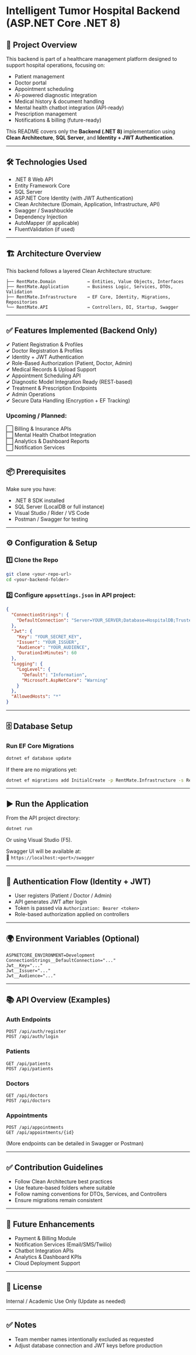 # Intelligent Tumor Hospital Backend (ASP.NET Core .NET 8)

## 📌 Project Overview
This backend is part of a healthcare management platform designed to support hospital operations, focusing on:
- Patient management  
- Doctor portal  
- Appointment scheduling  
- AI-powered diagnostic integration  
- Medical history & document handling  
- Mental health chatbot integration (API-ready)  
- Prescription management  
- Notifications & billing (future-ready)

This README covers only the **Backend (.NET 8)** implementation using **Clean Architecture**, **SQL Server**, and **Identity + JWT Authentication**.

---

## 🛠️ Technologies Used
- .NET 8 Web API
- Entity Framework Core
- SQL Server
- ASP.NET Core Identity (with JWT Authentication)
- Clean Architecture (Domain, Application, Infrastructure, API)
- Swagger / Swashbuckle
- Dependency Injection
- AutoMapper (if applicable)
- FluentValidation (if used)

---

## 🏗️ Architecture Overview
This backend follows a layered Clean Architecture structure:

```
├── RentMate.Domain            → Entities, Value Objects, Interfaces
├── RentMate.Application       → Business Logic, Services, DTOs, Validation
├── RentMate.Infrastructure    → EF Core, Identity, Migrations, Repositories
└── RentMate.API               → Controllers, DI, Startup, Swagger
```

---

## ✅ Features Implemented (Backend Only)
✔ Patient Registration & Profiles  
✔ Doctor Registration & Profiles  
✔ Identity + JWT Authentication  
✔ Role-Based Authorization (Patient, Doctor, Admin)  
✔ Medical Records & Upload Support  
✔ Appointment Scheduling API  
✔ Diagnostic Model Integration Ready (REST-based)  
✔ Treatment & Prescription Endpoints  
✔ Admin Operations  
✔ Secure Data Handling (Encryption + EF Tracking)

### Upcoming / Planned:
⬜ Billing & Insurance APIs  
⬜ Mental Health Chatbot Integration  
⬜ Analytics & Dashboard Reports  
⬜ Notification Services

---

## 📦 Prerequisites
Make sure you have:
- .NET 8 SDK installed  
- SQL Server (LocalDB or full instance)  
- Visual Studio / Rider / VS Code  
- Postman / Swagger for testing  

---

## ⚙️ Configuration & Setup

### 1️⃣ Clone the Repo
```bash
git clone <your-repo-url>
cd <your-backend-folder>
```

### 2️⃣ Configure `appsettings.json` in **API** project:
```json
{
  "ConnectionStrings": {
    "DefaultConnection": "Server=YOUR_SERVER;Database=HospitalDB;Trusted_Connection=True;MultipleActiveResultSets=True;TrustServerCertificate=True;"
  },
  "Jwt": {
    "Key": "YOUR_SECRET_KEY",
    "Issuer": "YOUR_ISSUER",
    "Audience": "YOUR_AUDIENCE",
    "DurationInMinutes": 60
  },
  "Logging": {
    "LogLevel": {
      "Default": "Information",
      "Microsoft.AspNetCore": "Warning"
    }
  },
  "AllowedHosts": "*"
}
```

---

## 🗄️ Database Setup
### Run EF Core Migrations
```bash
dotnet ef database update
```

If there are no migrations yet:
```bash
dotnet ef migrations add InitialCreate -p RentMate.Infrastructure -s RentMate.API
```

---

## ▶️ Run the Application
From the API project directory:
```bash
dotnet run
```

Or using Visual Studio (F5).

Swagger UI will be available at:  
🔗 `https://localhost:<port>/swagger`

---

## 🔐 Authentication Flow (Identity + JWT)
- User registers (Patient / Doctor / Admin)  
- API generates JWT after login  
- Token is passed via `Authorization: Bearer <token>`  
- Role-based authorization applied on controllers  

---

## 🌍 Environment Variables (Optional)
```
ASPNETCORE_ENVIRONMENT=Development
ConnectionStrings__DefaultConnection="..."
Jwt__Key="..."
Jwt__Issuer="..."
Jwt__Audience="..."
```

---

## 📚 API Overview (Examples)

### Auth Endpoints
```
POST /api/auth/register
POST /api/auth/login
```

### Patients
```
GET /api/patients
POST /api/patients
```

### Doctors
```
GET /api/doctors
POST /api/doctors
```

### Appointments
```
POST /api/appointments
GET /api/appointments/{id}
```

(More endpoints can be detailed in Swagger or Postman)

---

## ✅ Contribution Guidelines
- Follow Clean Architecture best practices  
- Use feature-based folders where suitable  
- Follow naming conventions for DTOs, Services, and Controllers  
- Ensure migrations remain consistent  

---

## 🚀 Future Enhancements
- Payment & Billing Module  
- Notification Services (Email/SMS/Twilio)  
- Chatbot Integration APIs  
- Analytics & Dashboard KPIs  
- Cloud Deployment Support  

---

## 📝 License
Internal / Academic Use Only (Update as needed)

---

## ✅ Notes
- Team member names intentionally excluded as requested  
- Adjust database connection and JWT keys before production  
